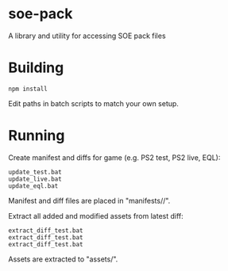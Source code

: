 soe-pack
=====

A library and utility for accessing SOE pack files

Building
=====

    npm install

Edit paths in batch scripts to match your own setup.

Running
=====

Create manifest and diffs for game (e.g. PS2 test, PS2 live, EQL):

    update_test.bat
    update_live.bat
    update_eql.bat

Manifest and diff files are placed in "manifests/<gameid>/".


Extract all added and modified assets from latest diff:

    extract_diff_test.bat
    extract_diff_test.bat
    extract_diff_test.bat

Assets are extracted to "assets/<gameid>".